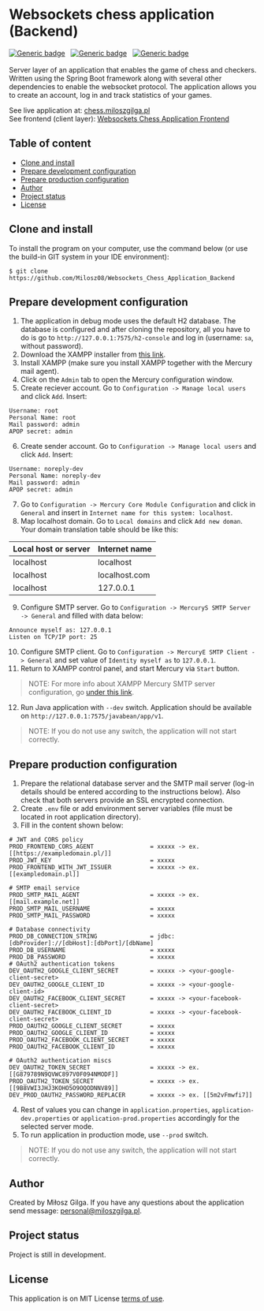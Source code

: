# Websockets chess application (Backend)
[![Generic badge](https://img.shields.io/badge/Made%20with-Spring%20Boot%202.7.3-1abc9c.svg)](https://www.java.com/en/)&nbsp;&nbsp;
[![Generic badge](https://img.shields.io/badge/Build%20with-Gradle-green.svg)](https://gradle.org/)&nbsp;&nbsp;
[![Generic badge](https://img.shields.io/badge/Packaging-War%20-brown.svg)](https://gradle.org/)&nbsp;&nbsp;
<br><br>
Server layer of an application that enables the game of chess and checkers. Written using the Spring Boot framework 
along with several other dependencies to enable the websocket protocol. The application allows you to create an account, 
log in and track statistics of your games.

See live application at: [chess.miloszgilga.pl](https://chess.miloszgilga.pl/)<br>
See frontend (client layer): [Websockets Chess Application Frontend](https://github.com/Milosz08/Websockets_Chess_Application_Frontend)

## Table of content
* [Clone and install](#clone-and-install)
* [Prepare development configuration](#prepare-development-configuration)
* [Prepare production configuration](#prepare-production-configuration)
* [Author](#author)
* [Project status](#project-status)
* [License](#license)

<a name="clone-and-install"></a>
## Clone and install

To install the program on your computer, use the command below (or use the build-in GIT system in your IDE environment):
```
$ git clone https://github.com/Milosz08/Websockets_Chess_Application_Backend
```

<a name="prepare-development-configuration"></a>
## Prepare development configuration
1. The application in debug mode uses the default H2 database. The database is configured and after cloning the 
repository, all you have to do is go to `http://127.0.0.1:7575/h2-console` and log in (username: `sa`, without password).
2. Download the XAMPP installer from [this link](https://www.apachefriends.org/download.html).
3. Install XAMPP (make sure you install XAMPP together with the Mercury mail agent).
4. Click on the `Admin` tab to open the Mercury configuration window.
5. Create reciever account. Go to `Configuration -> Manage local users` and click `Add`. Insert:
```
Username: root
Personal Name: root
Mail password: admin
APOP secret: admin
```
6. Create sender account. Go to `Configuration -> Manage local users` and click `Add`. Insert:
```
Username: noreply-dev
Personal Name: noreply-dev
Mail password: admin
APOP secret: admin
```
7. Go to `Configuration -> Mercury Core Module Configuration` and click in `General` and insert in `Internet name for
this system: localhost`.<br>
8. Map localhost domain. Go to `Local domains` and click `Add new doman`. Your domain translation table should be like this:

| Local host or server | Internet name |
|----------------------|---------------|
| localhost            | localhost     |
| localhost            | localhost.com |
| localhost            | 127.0.0.1     |

9. Configure SMTP server. Go to `Configuration -> MercuryS SMTP Server -> General` and filled with data below:
```
Announce myself as: 127.0.0.1
Listen on TCP/IP port: 25
```
10. Configure SMTP client. Go to `Configuration -> MercuryE SMTP Client -> General` and set value of `Identity myself as`
to `127.0.0.1`.
11. Return to XAMPP control panel, and start Mercury via `Start` button.
> NOTE: For more info about XAMPP Mercury SMTP server configuration, go 
> [under this link](https://www.c-sharpcorner.com/UploadFile/c8aa13/send-mail-on-local-host-via-mercury-with-xampp/).
12. Run Java application with `--dev` switch. Application should be available on `http://127.0.0.1:7575/javabean/app/v1`.
> NOTE: If you do not use any switch, the application will not start correctly.

<a name="prepare-production-configuration"></a>
## Prepare production configuration

1. Prepare the relational database server and the SMTP mail server (log-in details should be entered according to the 
instructions below). Also check that both servers provide an SSL encrypted connection.
2. Create `.env` file or add environment server variables (file must be located in root application directory).
3. Fill in the content shown below:
```properties
# JWT and CORS policy
PROD_FRONTEND_CORS_AGENT                = xxxxx -> ex. [[https://exampledomain.pl/]]
PROD_JWT_KEY                            = xxxxx
PROD_FRONTEND_WITH_JWT_ISSUER           = xxxxx -> ex. [[exampledomain.pl]]

# SMTP email service
PROD_SMTP_MAIL_AGENT                    = xxxxx -> ex. [[mail.example.net]]
PROD_SMTP_MAIL_USERNAME                 = xxxxx
PROD_SMTP_MAIL_PASSWORD                 = xxxxx

# Database connectivity
PROD_DB_CONNECTION_STRING               = jdbc:[dbProvider]://[dbHost]:[dbPort]/[dbName]
PROD_DB_USERNAME                        = xxxxx
PROD_DB_PASSWORD                        = xxxxx
# OAuth2 authentication tokens
DEV_OAUTH2_GOOGLE_CLIENT_SECRET         = xxxxx -> <your-google-client-secret>
DEV_OAUTH2_GOOGLE_CLIENT_ID             = xxxxx -> <your-google-client-id>
DEV_OAUTH2_FACEBOOK_CLIENT_SECRET       = xxxxx -> <your-facebook-client-secret>
DEV_OAUTH2_FACEBOOK_CLIENT_ID           = xxxxx -> <your-facebook-client-secret>
PROD_OAUTH2_GOOGLE_CLIENT_SECRET        = xxxxx
PROD_OAUTH2_GOOGLE_CLIENT_ID            = xxxxx
PROD_OAUTH2_FACEBOOK_CLIENT_SECRET      = xxxxx
PROD_OAUTH2_FACEBOOK_CLIENT_ID          = xxxxx

# OAuth2 authentication miscs
DEV_OAUTH2_TOKEN_SECRET                 = xxxxx -> ex. [[G879789N9QVWC897V0F094NMODF]]
PROD_OAUTH2_TOKEN_SECRET                = xxxxx -> ex. [[9B8VWI3JHJ3KOHO5O9OQODNNV89]]
DEV_PROD_OAUTH2_PASSWORD_REPLACER       = xxxxx -> ex. [[5m2vFmwfi7]]
```
4. Rest of values you can change in `application.properties`, `application-dev.properties` or `application-prod.properties`
   accordingly for the selected server mode.
5. To run application in production mode, use `--prod` switch.
> NOTE: If you do not use any switch, the application will not start correctly.

<a name="author"></a>
## Author
Created by Miłosz Gilga. If you have any questions about the application send message:
[personal@miloszgilga.pl](mailto:personal@miloszgilga.pl).

<a name="project-status"></a>
## Project status
Project is still in development.

<a name="license"></a>
## License
This application is on MIT License [terms of use](https://en.wikipedia.org/wiki/MIT_License).
